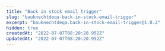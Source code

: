 ```yaml
---
title: "Back in stock email trigger"
slug: "bauknechtdeqa-back-in-stock-email-trigger"
excerpt: "bauknechtdeqa.back-in-stock-email-trigger@1.0.2"
hidden: true
createdAt: "2022-07-07T08:20:20.952Z"
updatedAt: "2022-07-07T08:20:20.952Z"
---
```

